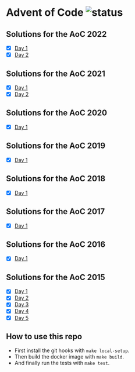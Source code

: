 # Advent of Code ![status](https://github.com/pmareke/ruby-advent-of-code/actions/workflows/test.yml/badge.svg)

## Solutions for the AoC 2022

- [X] [Day 1](https://adventofcode.com/2022/day/1)
- [X] [Day 2](https://adventofcode.com/2022/day/2)

## Solutions for the AoC 2021

- [X] [Day 1](https://adventofcode.com/2021/day/1)
- [X] [Day 2](https://adventofcode.com/2021/day/2)

## Solutions for the AoC 2020

- [X] [Day 1](https://adventofcode.com/2020/day/1)

## Solutions for the AoC 2019

- [X] [Day 1](https://adventofcode.com/2019/day/1)

## Solutions for the AoC 2018

- [X] [Day 1](https://adventofcode.com/2018/day/1)

## Solutions for the AoC 2017

- [X] [Day 1](https://adventofcode.com/2017/day/1)

## Solutions for the AoC 2016

- [X] [Day 1](https://adventofcode.com/2016/day/1)

## Solutions for the AoC 2015

- [X] [Day 1](https://adventofcode.com/2015/day/1)
- [X] [Day 2](https://adventofcode.com/2015/day/2)
- [X] [Day 3](https://adventofcode.com/2015/day/3)
- [X] [Day 4](https://adventofcode.com/2015/day/4)
- [X] [Day 5](https://adventofcode.com/2015/day/5)

## How to use this repo

- First install the git hooks with `make local-setup`.
- Then build the docker image with `make build`.
- And finally run the tests with `make test`.

